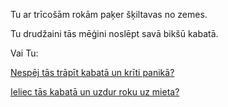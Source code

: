 Tu ar trīcošām rokām paķer šķiltavas no zemes. 

Tu drudžaini tās mēģini noslēpt savā bikšū kabatā.

Vai Tu:

[Nespēj tās trāpīt kabatā un krīti panikā?](./panic/panic.md)

[Ieliec tās kabatā un uzdur roku uz mieta?](./stick/stick.md)